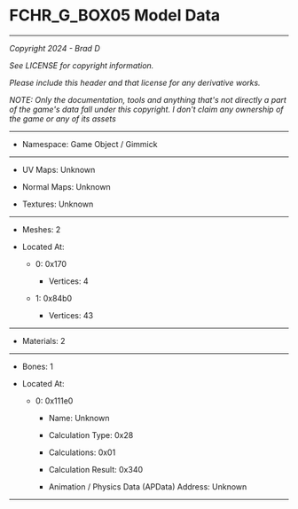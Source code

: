# FCHR_G_BOX05 Model Data

---

*Copyright 2024 - Brad D*

*See LICENSE for copyright information.*

*Please include this header and that license for any derivative works.*

*NOTE: Only the documentation, tools and anything that's not directly a part of the game's data fall under this copyright. I don't claim any ownership of the game or any of its assets*

---

* Namespace: Game Object / Gimmick

---

* UV Maps: Unknown

* Normal Maps: Unknown

* Textures: Unknown

---

* Meshes: 2

* Located At:

  * 0: 0x170

    * Vertices: 4

  * 1: 0x84b0

    * Vertices: 43

---

* Materials: 2

---

* Bones: 1

* Located At:

  * 0: 0x111e0

    * Name: Unknown

    * Calculation Type: 0x28

    * Calculations: 0x01

    * Calculation Result: 0x340

    * Animation / Physics Data (APData) Address: Unknown

---

